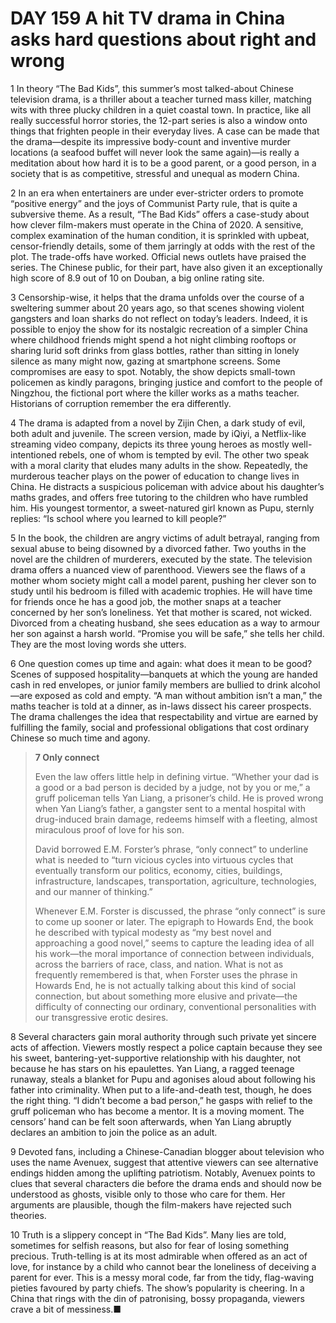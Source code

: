 # DAY 159 A hit TV drama in China asks hard questions about right and wrong
1 In theory “The Bad Kids”, this summer’s most talked-about Chinese television drama, is a thriller about a teacher turned mass killer, matching wits with three plucky children in a quiet coastal town. In practice, like all really successful horror stories, the 12-part series is also a window onto things that frighten people in their everyday lives. A case can be made that the drama—despite its impressive body-count and inventive murder locations (a seafood buffet will never look the same again)—is really a meditation about how hard it is to be a good parent, or a good person, in a society that is as competitive, stressful and unequal as modern China.

2 In an era when entertainers are under ever-stricter orders to promote “positive energy” and the joys of Communist Party rule, that is quite a subversive theme. As a result, “The Bad Kids” offers a case-study about how clever film-makers must operate in the China of 2020. A sensitive, complex examination of the human condition, it is sprinkled with upbeat, censor-friendly details, some of them jarringly at odds with the rest of the plot. The trade-offs have worked. Official news outlets have praised the series. The Chinese public, for their part, have also given it an exceptionally high score of 8.9 out of 10 on Douban, a big online rating site.

3 Censorship-wise, it helps that the drama unfolds over the course of a sweltering summer about 20 years ago, so that scenes showing violent gangsters and loan sharks do not reflect on today’s leaders. Indeed, it is possible to enjoy the show for its nostalgic recreation of a simpler China where childhood friends might spend a hot night climbing rooftops or sharing lurid soft drinks from glass bottles, rather than sitting in lonely silence as many might now, gazing at smartphone screens. Some compromises are easy to spot. Notably, the show depicts small-town policemen as kindly paragons, bringing justice and comfort to the people of Ningzhou, the fictional port where the killer works as a maths teacher. Historians of corruption remember the era differently.

4 The drama is adapted from a novel by Zijin Chen, a dark study of evil, both adult and juvenile. The screen version, made by iQiyi, a Netflix-like streaming video company, depicts its three young heroes as mostly well-intentioned rebels, one of whom is tempted by evil. The other two speak with a moral clarity that eludes many adults in the show. Repeatedly, the murderous teacher plays on the power of education to change lives in China. He distracts a suspicious policeman with advice about his daughter’s maths grades, and offers free tutoring to the children who have rumbled him. His youngest tormentor, a sweet-natured girl known as Pupu, sternly replies: “Is school where you learned to kill people?”

5 In the book, the children are angry victims of adult betrayal, ranging from sexual abuse to being disowned by a divorced father. Two youths in the novel are the children of murderers, executed by the state. The television drama offers a nuanced view of parenthood. Viewers see the flaws of a mother whom society might call a model parent, pushing her clever son to study until his bedroom is filled with academic trophies. He will have time for friends once he has a good job, the mother snaps at a teacher concerned by her son’s loneliness. Yet that mother is scared, not wicked. Divorced from a cheating husband, she sees education as a way to armour her son against a harsh world. “Promise you will be safe,” she tells her child. They are the most loving words she utters.

6 One question comes up time and again: what does it mean to be good? Scenes of supposed hospitality—banquets at which the young are handed cash in red envelopes, or junior family members are bullied to drink alcohol—are exposed as cold and empty. “A man without ambition isn’t a man,” the maths teacher is told at a dinner, as in-laws dissect his career prospects. The drama challenges the idea that respectability and virtue are earned by fulfilling the family, social and professional obligations that cost ordinary Chinese so much time and agony.

> **7 Only connect**
>
> Even the law offers little help in defining virtue. “Whether your dad is a good or a bad person is decided by a judge, not by you or me,” a gruff policeman tells Yan Liang, a prisoner’s child. He is proved wrong when Yan Liang’s father, a gangster sent to a mental hospital with drug-induced brain damage, redeems himself with a fleeting, almost miraculous proof of love for his son.
>
> David borrowed E.M. Forster’s phrase, “only connect” to underline what is needed to “turn vicious cycles into virtuous cycles that eventually transform our politics, economy, cities, buildings, infrastructure, landscapes, transportation, agriculture, technologies, and our manner of thinking.”
>
> Whenever E.M. Forster is discussed, the phrase “only connect” is sure to come up sooner or later. The epigraph to Howards End, the book he described with typical modesty as “my best novel and approaching a good novel,” seems to capture the leading idea of all his work—the moral importance of connection between individuals, across the barriers of race, class, and nation. What is not as frequently remembered is that, when Forster uses the phrase in Howards End, he is not actually talking about this kind of social connection, but about something more elusive and private—the difficulty of connecting our ordinary, conventional personalities with our transgressive erotic desires.
>

8 Several characters gain moral authority through such private yet sincere acts of affection. Viewers mostly respect a police captain because they see his sweet, bantering-yet-supportive relationship with his daughter, not because he has stars on his epaulettes. Yan Liang, a ragged teenage runaway, steals a blanket for Pupu and agonises aloud about following his father into criminality. When put to a life-and-death test, though, he does the right thing. “I didn’t become a bad person,” he gasps with relief to the gruff policeman who has become a mentor. It is a moving moment. The censors’ hand can be felt soon afterwards, when Yan Liang abruptly declares an ambition to join the police as an adult.

9 Devoted fans, including a Chinese-Canadian blogger about television who uses the name Avenuex, suggest that attentive viewers can see alternative endings hidden among the uplifting patriotism. Notably, Avenuex points to clues that several characters die before the drama ends and should now be understood as ghosts, visible only to those who care for them. Her arguments are plausible, though the film-makers have rejected such theories.

10 Truth is a slippery concept in “The Bad Kids”. Many lies are told, sometimes for selfish reasons, but also for fear of losing something precious. Truth-telling is at its most admirable when offered as an act of love, for instance by a child who cannot bear the loneliness of deceiving a parent for ever. This is a messy moral code, far from the tidy, flag-waving pieties favoured by party chiefs. The show’s popularity is cheering. In a China that rings with the din of patronising, bossy propaganda, viewers crave a bit of messiness.■

